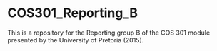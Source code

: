 # COS301_Reporting_B
This is a repository for the Reporting group B of the COS 301 module presented by the University of Pretoria (2015).

